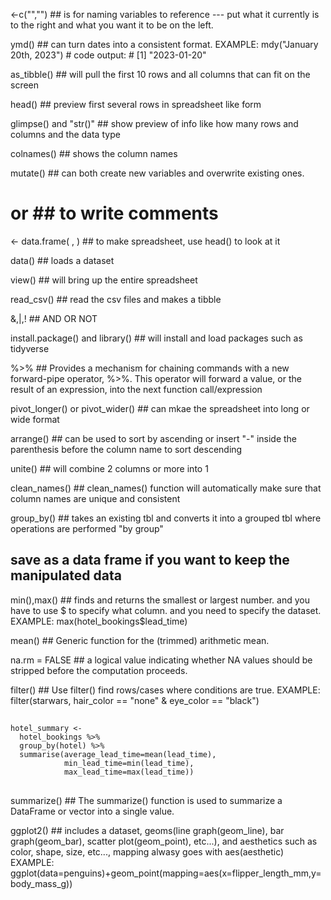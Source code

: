 <-c("","")  ## is for naming variables to reference --- put what it currently is to the right and what you want it to be on the left.

ymd()  ## can turn dates into a consistent format. EXAMPLE: mdy("January 20th, 2023")
                                                          # code output:
                                                          # [1] "2023-01-20"

as_tibble()  ## will pull the first 10 rows and all columns that can fit on the screen

head()  ## preview first several rows in spreadsheet like form

glimpse() and "str()"  ## show preview of info like how many rows and columns and the data type 

colnames()  ## shows the column names 

mutate() ##  can both create new variables and overwrite existing ones.

# or ## to write comments

<- data.frame( , )  ## to make spreadsheet, use head() to look at it

data()  ## loads a dataset

view()  ## will bring up the entire spreadsheet

read_csv()  ## read the csv files and makes a tibble


&,|,!  ## AND  OR  NOT 

install.package() and library()  ## will install and load packages such as tidyverse

%>%  ## Provides a mechanism for chaining commands with a new forward-pipe operator, %>%. This operator will forward a value, or the result of an expression, into the next function call/expression

pivot_longer() or  pivot_wider()  ## can mkae the spreadsheet into long or wide format

arrange()  ## can be used to sort by ascending or insert "-" inside the parenthesis before the column name to sort descending

unite()  ## will combine 2 columns or more into 1

clean_names()  ## clean_names() function will automatically make sure that column names are unique and consistent

group_by()  ## takes an existing tbl and converts it into a grouped tbl where operations are performed "by group"

## save as a data frame if you want to keep the manipulated data

min(),max()  ## finds and returns the smallest or largest number. and you have to use $ to specify what column. and you need to specify the dataset.   EXAMPLE: max(hotel_bookings$lead_time)

mean()  ## Generic function for the (trimmed) arithmetic mean.

na.rm = FALSE ## a logical value indicating whether NA values should be stripped before the computation proceeds.

filter()  ## Use filter() find rows/cases where conditions are true.  EXAMPLE: filter(starwars, hair_color == "none" & eye_color == "black")

##
```{r group and summarize}
hotel_summary <- 
  hotel_bookings %>%
  group_by(hotel) %>%
  summarise(average_lead_time=mean(lead_time),
            min_lead_time=min(lead_time),
            max_lead_time=max(lead_time))
```
##

summarize()  ## The summarize() function is used to summarize a DataFrame or vector into a single value.

ggplot2() ## includes a dataset, geoms(line graph(geom_line), bar graph(geom_bar), scatter plot(geom_point), etc...), and aesthetics such as color, shape, size, etc..., mapping alwasy goes with aes(aesthetic)  EXAMPLE: ggplot(data=penguins)+geom_point(mapping=aes(x=flipper_length_mm,y=body_mass_g))
